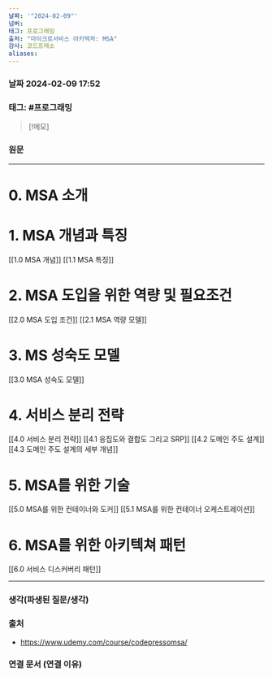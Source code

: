 ```yaml
---
날짜: '"2024-02-09"'
넘버: 
태그: 프로그래밍
출처: "마이크로서비스 아키텍처: MSA"
강사: 코드프레소
aliases:
---
```

### 날짜  2024-02-09 17:52

### 태그: #프로그래밍 

>[!메모]
>

### 원문
---
# 0. MSA 소개
# 1. MSA 개념과 특징
[[1.0 MSA 개념]]
[[1.1 MSA 특징]]
# 2. MSA 도입을 위한 역량 및 필요조건
[[2.0 MSA 도입 조건]]
[[2.1 MSA 역량 모델]]
# 3. MS 성숙도 모델
[[3.0 MSA 성숙도 모델]]
# 4. 서비스 분리 전략
[[4.0 서비스 분리 전략]]
[[4.1 응집도와 결합도 그리고 SRP]]
[[4.2 도메인 주도 설계]]
[[4.3 도메인 주도 설계의 세부 개념]]
# 5. MSA를 위한 기술
[[5.0 MSA를 위한 컨테이너와 도커]]
[[5.1 MSA를 위한 컨테이너 오케스트레이션]]
# 6. MSA를 위한 아키텍쳐 패턴
[[6.0 서비스 디스커버리 패턴]]










---
### 생각(파생된 질문/생각)

### 출처
- https://www.udemy.com/course/codepressomsa/

### 연결 문서 (연결 이유)
